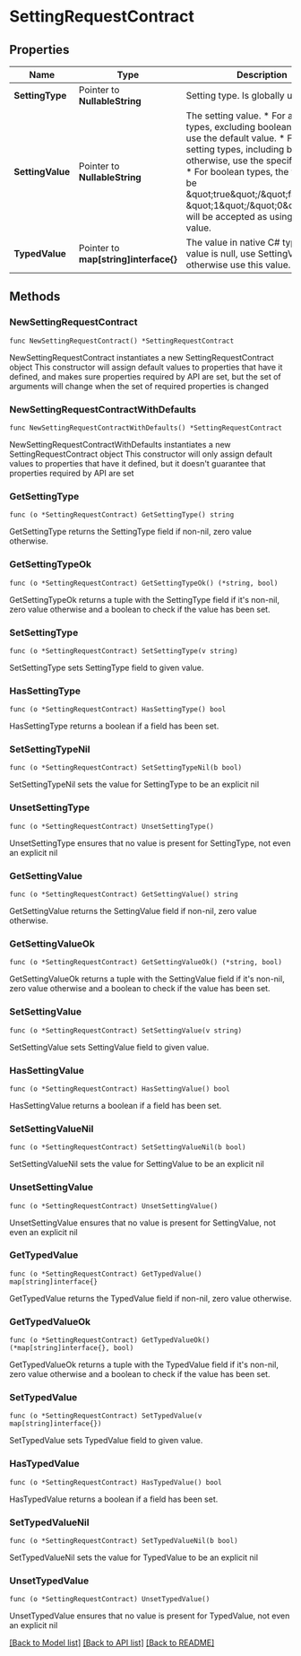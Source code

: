 # SettingRequestContract

## Properties

Name | Type | Description | Notes
------------ | ------------- | ------------- | -------------
**SettingType** | Pointer to **NullableString** | Setting type. Is globally unique. | [optional] 
**SettingValue** | Pointer to **NullableString** | The setting value. * For all setting types, excluding booleans, if null, use the default value. * For all setting types, including booleans, otherwise, use the specified value. * For boolean types, the value can be \&quot;true\&quot;/\&quot;false\&quot;, \&quot;1\&quot;/\&quot;0\&quot;, null will be accepted as using default value. | [optional] 
**TypedValue** | Pointer to **map[string]interface{}** | The value in native C# type. If this value is null, use SettingValue, otherwise use this value. | [optional] 

## Methods

### NewSettingRequestContract

`func NewSettingRequestContract() *SettingRequestContract`

NewSettingRequestContract instantiates a new SettingRequestContract object
This constructor will assign default values to properties that have it defined,
and makes sure properties required by API are set, but the set of arguments
will change when the set of required properties is changed

### NewSettingRequestContractWithDefaults

`func NewSettingRequestContractWithDefaults() *SettingRequestContract`

NewSettingRequestContractWithDefaults instantiates a new SettingRequestContract object
This constructor will only assign default values to properties that have it defined,
but it doesn't guarantee that properties required by API are set

### GetSettingType

`func (o *SettingRequestContract) GetSettingType() string`

GetSettingType returns the SettingType field if non-nil, zero value otherwise.

### GetSettingTypeOk

`func (o *SettingRequestContract) GetSettingTypeOk() (*string, bool)`

GetSettingTypeOk returns a tuple with the SettingType field if it's non-nil, zero value otherwise
and a boolean to check if the value has been set.

### SetSettingType

`func (o *SettingRequestContract) SetSettingType(v string)`

SetSettingType sets SettingType field to given value.

### HasSettingType

`func (o *SettingRequestContract) HasSettingType() bool`

HasSettingType returns a boolean if a field has been set.

### SetSettingTypeNil

`func (o *SettingRequestContract) SetSettingTypeNil(b bool)`

 SetSettingTypeNil sets the value for SettingType to be an explicit nil

### UnsetSettingType
`func (o *SettingRequestContract) UnsetSettingType()`

UnsetSettingType ensures that no value is present for SettingType, not even an explicit nil
### GetSettingValue

`func (o *SettingRequestContract) GetSettingValue() string`

GetSettingValue returns the SettingValue field if non-nil, zero value otherwise.

### GetSettingValueOk

`func (o *SettingRequestContract) GetSettingValueOk() (*string, bool)`

GetSettingValueOk returns a tuple with the SettingValue field if it's non-nil, zero value otherwise
and a boolean to check if the value has been set.

### SetSettingValue

`func (o *SettingRequestContract) SetSettingValue(v string)`

SetSettingValue sets SettingValue field to given value.

### HasSettingValue

`func (o *SettingRequestContract) HasSettingValue() bool`

HasSettingValue returns a boolean if a field has been set.

### SetSettingValueNil

`func (o *SettingRequestContract) SetSettingValueNil(b bool)`

 SetSettingValueNil sets the value for SettingValue to be an explicit nil

### UnsetSettingValue
`func (o *SettingRequestContract) UnsetSettingValue()`

UnsetSettingValue ensures that no value is present for SettingValue, not even an explicit nil
### GetTypedValue

`func (o *SettingRequestContract) GetTypedValue() map[string]interface{}`

GetTypedValue returns the TypedValue field if non-nil, zero value otherwise.

### GetTypedValueOk

`func (o *SettingRequestContract) GetTypedValueOk() (*map[string]interface{}, bool)`

GetTypedValueOk returns a tuple with the TypedValue field if it's non-nil, zero value otherwise
and a boolean to check if the value has been set.

### SetTypedValue

`func (o *SettingRequestContract) SetTypedValue(v map[string]interface{})`

SetTypedValue sets TypedValue field to given value.

### HasTypedValue

`func (o *SettingRequestContract) HasTypedValue() bool`

HasTypedValue returns a boolean if a field has been set.

### SetTypedValueNil

`func (o *SettingRequestContract) SetTypedValueNil(b bool)`

 SetTypedValueNil sets the value for TypedValue to be an explicit nil

### UnsetTypedValue
`func (o *SettingRequestContract) UnsetTypedValue()`

UnsetTypedValue ensures that no value is present for TypedValue, not even an explicit nil

[[Back to Model list]](../README.md#documentation-for-models) [[Back to API list]](../README.md#documentation-for-api-endpoints) [[Back to README]](../README.md)


